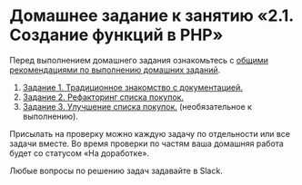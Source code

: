 # Домашнее задание к занятию «2.1. Создание функций в PHP»

Перед выполнением домашнего задания ознакомьтесь с [общими рекомендациями по выполнению домашних заданий](../homework.md).

1. [Задание 1. Традиционное знакомство с документацией.](./exercise-01.md)
2. [Задание 2. Рефакторинг списка покупок.](./exercise-02.md)
2. [Задание 3. Улучшение списка покупок.](./exercise-03.md) (необязательное к выполнению).

Присылать на проверку можно каждую задачу по отдельности или все задачи вместе. 
Во время проверки по частям ваша домашняя работа будет со статусом «На доработке».

Любые вопросы по решению задач задавайте в Slack.

